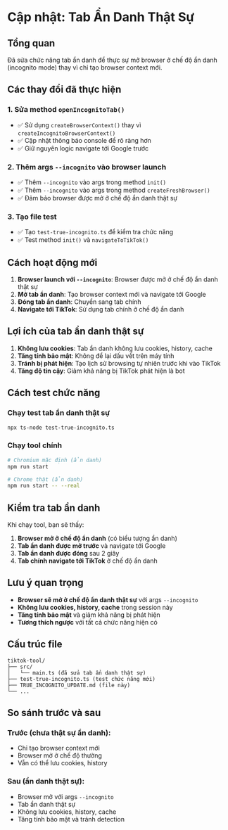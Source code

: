 # Cập nhật: Tab Ẩn Danh Thật Sự

## Tổng quan
Đã sửa chức năng tab ẩn danh để thực sự mở browser ở chế độ ẩn danh (incognito mode) thay vì chỉ tạo browser context mới.

## Các thay đổi đã thực hiện

### 1. Sửa method `openIncognitoTab()`
- ✅ Sử dụng `createBrowserContext()` thay vì `createIncognitoBrowserContext()`
- ✅ Cập nhật thông báo console để rõ ràng hơn
- ✅ Giữ nguyên logic navigate tới Google trước

### 2. Thêm args `--incognito` vào browser launch
- ✅ Thêm `--incognito` vào args trong method `init()`
- ✅ Thêm `--incognito` vào args trong method `createFreshBrowser()`
- ✅ Đảm bảo browser được mở ở chế độ ẩn danh thật sự

### 3. Tạo file test
- ✅ Tạo `test-true-incognito.ts` để kiểm tra chức năng
- ✅ Test method `init()` và `navigateToTikTok()`

## Cách hoạt động mới

1. **Browser launch với `--incognito`**: Browser được mở ở chế độ ẩn danh thật sự
2. **Mở tab ẩn danh**: Tạo browser context mới và navigate tới Google
3. **Đóng tab ẩn danh**: Chuyển sang tab chính
4. **Navigate tới TikTok**: Sử dụng tab chính ở chế độ ẩn danh

## Lợi ích của tab ẩn danh thật sự

1. **Không lưu cookies**: Tab ẩn danh không lưu cookies, history, cache
2. **Tăng tính bảo mật**: Không để lại dấu vết trên máy tính
3. **Tránh bị phát hiện**: Tạo lịch sử browsing tự nhiên trước khi vào TikTok
4. **Tăng độ tin cậy**: Giảm khả năng bị TikTok phát hiện là bot

## Cách test chức năng

### Chạy test tab ẩn danh thật sự
```bash
npx ts-node test-true-incognito.ts
```

### Chạy tool chính
```bash
# Chromium mặc định (ẩn danh)
npm run start

# Chrome thật (ẩn danh)
npm run start -- --real
```

## Kiểm tra tab ẩn danh

Khi chạy tool, bạn sẽ thấy:
1. **Browser mở ở chế độ ẩn danh** (có biểu tượng ẩn danh)
2. **Tab ẩn danh được mở trước** và navigate tới Google
3. **Tab ẩn danh được đóng** sau 2 giây
4. **Tab chính navigate tới TikTok** ở chế độ ẩn danh

## Lưu ý quan trọng

- **Browser sẽ mở ở chế độ ẩn danh thật sự** với args `--incognito`
- **Không lưu cookies, history, cache** trong session này
- **Tăng tính bảo mật** và giảm khả năng bị phát hiện
- **Tương thích ngược** với tất cả chức năng hiện có

## Cấu trúc file

```
tiktok-tool/
├── src/
│   └── main.ts (đã sửa tab ẩn danh thật sự)
├── test-true-incognito.ts (test chức năng mới)
├── TRUE_INCOGNITO_UPDATE.md (file này)
└── ...
```

## So sánh trước và sau

### Trước (chưa thật sự ẩn danh):
- Chỉ tạo browser context mới
- Browser mở ở chế độ thường
- Vẫn có thể lưu cookies, history

### Sau (ẩn danh thật sự):
- Browser mở với args `--incognito`
- Tab ẩn danh thật sự
- Không lưu cookies, history, cache
- Tăng tính bảo mật và tránh detection

